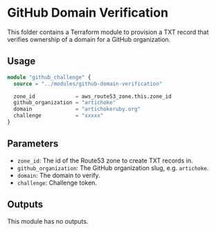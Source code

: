 # GitHub Domain Verification

This folder contains a Terraform module to provision a TXT record that verifies
ownership of a domain for a GitHub organization.

## Usage

```terraform
module "github_challenge" {
  source = "../modules/github-domain-verification"

  zone_id             = aws_route53_zone.this.zone_id
  github_organization = "artichoke"
  domain              = "artichokeruby.org"
  challenge           = "xxxxx"
}
```

## Parameters

- `zone_id`: The id of the Route53 zone to create TXT records in.
- `github_organization`: The GitHub organization slug, e.g. `artichoke`.
- `domain`: The domain to verify.
- `challenge`: Challenge token.

## Outputs

This module has no outputs.
